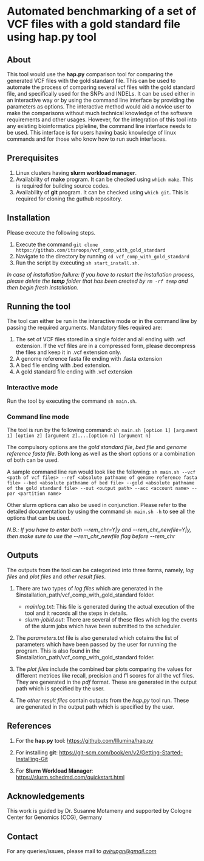 # Automated benchmarking of a set of VCF files with a gold standard file using hap.py tool

## About
This tool would use the **hap.py** comparison tool for comparing the generated VCF files with the gold standard file. This can be used to automate the process of comparing several vcf files with the gold standard file, and specifically used for the SNPs and INDELs. It can be used either in an interactive way or by using  the command line interface by providing the parameters as options. The interactive method would aid a novice user to make the comparisons without much technical knowledge of the software requirements and other usages. However, for the integration of this tool into any existing bioinformatics pipleline, the command line interface needs to be used. This interface is for users having basic knowledge of linux commands and for those who know how to run such interfaces.

## Prerequisites

1. Linux clusters having **slurm workload manager**. 
2. Availability of **make** program. It can be checked using `which make`. This is required for building source codes.
3. Availability of **git** program. It can be checked using `which git`. This is required for cloning the guthub repository.

## Installation
Please execute the following steps.
1. Execute the command `git clone https://github.com/itsroops/vcf_comp_with_gold_standard`
2. Navigate to the directory by running `cd vcf_comp_with_gold_standard`
3. Run the script by executing `sh start_install.sh`.

*In case of installation failure: If you have to restart the installation process, please delete the **temp** folder that has been created by `rm -rf temp` and then begin fresh installation.*

## Running the tool
The tool can either be run in the interactive mode or in the command line by passing the required arguments.
Mandatory files required are:
1. The set of VCF files stored in a single folder and all ending with .vcf extension. If the vcf files are in a compressed
 form, please decompress the files and keep it in .vcf extension only.  
2. A genome reference fasta file ending with .fasta extension
3. A bed file ending with .bed extension.
4. A gold standard file ending with .vcf extension


### Interactive mode
Run the tool by executing the command `sh main.sh`. 

### Command line mode
The tool is run by the following command:
`sh main.sh [option 1] [argument 1] [option 2] [argument 2]....[option n] [argument n]`

The compulsory options are the *gold standard file*, *bed file* and *genome reference fasta file*. Both long as well as the short options or a combination of both can be used. 

A sample command line run would look like the following:
`sh main.sh --vcf <path of vcf files> --ref <absolute pathname of genome reference fasta file> --bed <absolute pathname of bed file> --gold <absolute pathname of the gold standard file> --out <output path> --acc <account name> --par <partition name>`

Other slurm options can also be used in conjunction. Please refer to the detailed documentation by using the command `sh main.sh -h` to see all the options that can be used.

*N.B.: If you have to enter both --rem_chr=Y|y and --rem_chr_newfile=Y|y, then make sure to use the --rem_chr_newfile flag before --rem_chr*

## Outputs
The outputs from the tool can be categorized into three forms, namely, *log files* and *plot files* and *other result files*.

1. There are two types of *log files* which are generated in the $installation_path/vcf_comp_with_gold_standard folder.
       
   * *mainlog.txt*: This file is generated during the actual execution of the tool and it records all the steps in details.
   * *slurm-jobid.out*: There are several of these files which log the events of the slurm jobs which have been submitted to the scheduler. 

2. The *parameters.txt* file is also generated which cotains the list of parameters which have been passed by the user for running the program. This is also found in the $installation_path/vcf_comp_with_gold_standard folder.
  
3.  The *plot files* include the combined bar plots comparing the values for different metrices like recall, precision and  f1 scores for all the vcf files. 
    They are generated in the *pdf* format. These are generated in the output path which is specified by the user.

4.  The *other result files* contain outputs from the *hap.py* tool run. These are generated in the output path which is specified by the user.

## References
1. For the **hap.py** tool: https://github.com/Illumina/hap.py

2. For installing **git**: https://git-scm.com/book/en/v2/Getting-Started-Installing-Git

3. For **Slurm Workload Manager**: https://slurm.schedmd.com/quickstart.html

## Acknowledgements

This work is guided by Dr. Susanne Motameny and supported by Cologne Center for Genomics (CCG), Germany

## Contact
For any queries/issues, please mail to *avirupgn@gmail.com*

